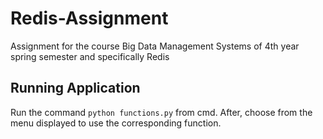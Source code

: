 # Redis-Assignment
Assignment for the course Big Data Management Systems of 4th year spring semester and specifically Redis

## Running Application
Run the command `python functions.py` from cmd. After, choose from the menu displayed to use the corresponding function.
